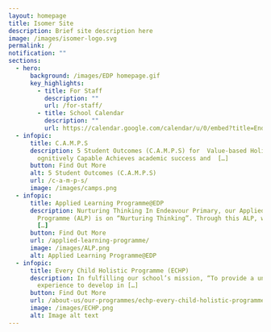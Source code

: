 ```yaml
---
layout: homepage
title: Isomer Site
description: Brief site description here
image: /images/isomer-logo.svg
permalink: /
notification: ""
sections:
  - hero:
      background: /images/EDP homepage.gif
      key_highlights:
        - title: For Staff
          description: ""
          url: /for-staff/
        - title: School Calendar
          description: ""
          url: https://calendar.google.com/calendar/u/0/embed?title=Endeavour+Primary+School&showNav=0&showPrint=0&showTabs=0&showCalendars=0&height=600&wkst=1&bgcolor=%23FFFFFF&src=endeavourprischool@gmail.com&color=%23182C57&src=en.singapore%23holiday@group.v.calendar.google.com&color=%23856508&ctz=Asia/Singapore&pli=1
  - infopic:
      title: C.A.M.P.S
      description: 5 Student Outcomes (C.A.M.P.S) for  Value-based Holistic Education
        ognitively Capable Achieves academic success and  […]
      button: Find Out More
      alt: 5 Student Outcomes (C.A.M.P.S)
      url: /c-a-m-p-s/
      image: /images/camps.png
  - infopic:
      title: Applied Learning Programme@EDP
      description: Nurturing Thinking In Endeavour Primary, our Applied Learning
        Programme (ALP) is on “Nurturing Thinking”. Through this ALP, we hope to
        […]
      button: Find Out More
      url: /applied-learning-programme/
      image: /images/ALP.png
      alt: Applied Learning Programme@EDP
  - infopic:
      title: Every Child Holistic Programme (ECHP)
      description: In fulfilling our school’s mission, “To provide a unique schooling
        experience to develop in […]
      button: Find Out More
      url: /about-us/our-programmes/echp-every-child-holistic-programme/
      image: /images/ECHP.png
      alt: Image alt text
---
```

